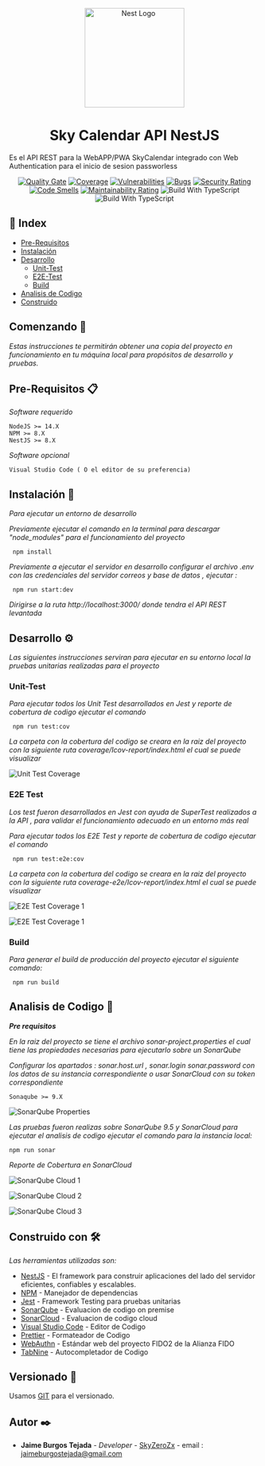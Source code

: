 <p align="center">
  <a href="http://nestjs.com/" target="blank"><img src="https://nestjs.com/img/logo-small.svg" width="200" alt="Nest Logo" /></a>
</p>

[circleci-image]: https://img.shields.io/circleci/build/github/nestjs/nest/master?token=abc123def456
[circleci-url]: https://circleci.com/gh/nestjs/nest

  <h1 align="center">Sky Calendar API NestJS</h1>
  Es el API REST para la WebAPP/PWA SkyCalendar integrado con Web Authentication para el inicio de sesion passworless
  <p></p>
  <p align="center">
<a href="https://sonarcloud.io/api/project_badges/measure?project=SkyZeroZx_API-NestJS-Sky-Calendar&metric=alert_status" target="_blank"><img src="https://sonarcloud.io/api/project_badges/measure?project=SkyZeroZx_API-NestJS-Sky-Calendar&metric=alert_status" alt="Quality Gate" /></a>
<a href="https://sonarcloud.io/summary/new_code?id=SkyZeroZx_API-NestJS-Sky-Calendar" target="_blank"><img src="https://sonarcloud.io/api/project_badges/measure?project=SkyZeroZx_API-NestJS-Sky-Calendar&metric=coverage" alt="Coverage" /></a>
<a href="https://sonarcloud.io/summary/new_code?id=SkyZeroZx_API-NestJS-Sky-Calendar" target="_blank"><img src="https://sonarcloud.io/api/project_badges/measure?project=SkyZeroZx_API-NestJS-Sky-Calendar&metric=vulnerabilities" alt="Vulnerabilities" /></a>
<a href="https://sonarcloud.io/summary/new_code?id=SkyZeroZx_API-NestJS-Sky-Calendar" target="_blank"><img src="https://sonarcloud.io/api/project_badges/measure?project=SkyZeroZx_API-NestJS-Sky-Calendar&metric=bugs" alt="Bugs" /></a>
<a href="https://sonarcloud.io/summary/new_code?id=SkyZeroZx_API-NestJS-Sky-Calendar" target="_blank"><img src="https://sonarcloud.io/api/project_badges/measure?project=SkyZeroZx_API-NestJS-Sky-Calendar&metric=security_rating" alt="Security Rating" /></a>
<a href="https://sonarcloud.io/summary/new_code?id=SkyZeroZx_API-NestJS-Sky-Calendar" target="_blank"><img src="https://sonarcloud.io/api/project_badges/measure?project=SkyZeroZx_API-NestJS-Sky-Calendar&metric=code_smells" alt="Code Smells"/></a>
<a href="https://sonarcloud.io/summary/new_code?id=SkyZeroZx_API-NestJS-Sky-Calendar" target="_blank"><img src="https://sonarcloud.io/api/project_badges/measure?project=SkyZeroZx_API-NestJS-Sky-Calendar&metric=sqale_rating" alt="Maintainability Rating"/></a>
<img src="https://badgen.net/badge/Built%20With/TypeScript/bl" alt="Build With TypeScript" />
<img src="https://img.shields.io/badge/Made%20for-VSCode-1f425f.svg" alt="Build With TypeScript" />
</p>

## :ledger: Index

- [Pre-Requisitos](#pre-requisitos-)
- [Instalación](#instalación-)
- [Desarrollo](#desarrollo-%EF%B8%8F)
  - [Unit-Test](#unit-test)
  - [E2E-Test](#E2E-test)
  - [Build](#build)
- [Analisis de Codigo](#analisis-de-codigo-)
- [Construido](#construido-con-)

## Comenzando 🚀

_Estas instrucciones te permitirán obtener una copia del proyecto en funcionamiento en tu máquina local para propósitos de desarrollo y pruebas._

## Pre-Requisitos 📋

_Software requerido_

```
NodeJS >= 14.X
NPM >= 8.X
NestJS >= 8.X
```

_Software opcional_

```
Visual Studio Code ( O el editor de su preferencia)
```

## Instalación 🔧

_Para ejecutar un entorno de desarrollo_

_Previamente ejecutar el comando en la terminal para descargar "node_modules" para el funcionamiento del proyecto_

```
 npm install
```

_Previamente a ejecutar el servidor en desarrollo configurar el archivo .env con las credenciales del servidor correos y base de datos , ejecutar :_

```
 npm run start:dev
```

_Dirigirse a la ruta http://localhost:3000/ donde tendra el API REST levantada_

## Desarrollo ⚙️

_Las siguientes instrucciones serviran para ejecutar en su entorno local la pruebas unitarias realizadas para el proyecto_

### Unit-Test

_Para ejecutar todos los Unit Test desarrollados en Jest y reporte de cobertura de codigo ejecutar el comando_

```
 npm run test:cov
```

_La carpeta con la cobertura del codigo se creara en la raiz del proyecto con la siguiente ruta coverage/Icov-report/index.html el cual se puede visualizar_

![Unit Test Coverage](/docs/unit-test/unit-test-coverage.png)

### E2E Test

_Los test fueron desarrollados en Jest con ayuda de SuperTest realizados a la API , para validar el funcionamiento adecuado en un entorno más real_

_Para ejecutar todos los E2E Test y reporte de cobertura de codigo ejecutar el comando_

```
 npm run test:e2e:cov
```

_La carpeta con la cobertura del codigo se creara en la raiz del proyecto con la siguiente ruta coverage-e2e/Icov-report/index.html el cual se puede visualizar_

![E2E Test Coverage 1](/docs/e2e/e2e-test-1.png)

![E2E Test Coverage 1](/docs/e2e/e2e-test-2.png)

### Build

_Para generar el build de producción del proyecto ejecutar el siguiente comando:_

```
 npm run build
```

## Analisis de Codigo 🔩

_**Pre requisitos**_

_En la raiz del proyecto se tiene el archivo *sonar-project.properties* el cual tiene las propiedades necesarias para ejecutarlo sobre un SonarQube_

_Configurar los apartados : *sonar.host.url* , *sonar.login* *sonar.password* con los datos de su instancia correspondiente o usar SonarCloud con su token correspondiente_

```
Sonaqube >= 9.X
```

![SonarQube Properties](/docs/sonar/sonar-properties.png)

_Las pruebas fueron realizas sobre *SonarQube 9.5* y *SonarCloud* para ejecutar el analisis de codigo ejecutar el comando para la instancia local:_

```
npm run sonar
```

_Reporte de Cobertura en SonarCloud_

![SonarQube Cloud 1](/docs/sonar/sonar-cloud.png)

![SonarQube Cloud 2](/docs/sonar/sonar-cloud-2.png)

![SonarQube Cloud 3](/docs/sonar/sonar-cloud-3.png)

## Construido con 🛠️

_Las herramientas utilizadas son:_

- [NestJS](https://nestjs.com/) - El framework para construir aplicaciones del lado del servidor eficientes, confiables y escalables.
- [NPM](https://www.npmjs.com/) - Manejador de dependencias
- [Jest](https://jestjs.io/) - Framework Testing para pruebas unitarias
- [SonarQube](https://www.sonarqube.org/) - Evaluacion de codigo on premise
- [SonarCloud](https://sonarcloud.io/) - Evaluacion de codigo cloud
- [Visual Studio Code](https://code.visualstudio.com/) - Editor de Codigo
- [Prettier](https://prettier.io/) - Formateador de Codigo
- [WebAuthn](https://webauthn.guide/) - Estándar web del proyecto FIDO2 de la Alianza FIDO
- [TabNine](https://www.tabnine.com/) - Autocompletador de Codigo

## Versionado 📌

Usamos [GIT](https://git-scm.com/) para el versionado.

## Autor ✒️

- **Jaime Burgos Tejada** - _Developer_ - [SkyZeroZx](https://github.com/SkyZeroZx) - email : jaimeburgostejada@gmail.com
